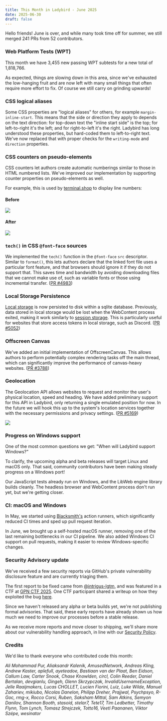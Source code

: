 ```yaml
---
title: This Month in Ladybird - June 2025
date: 2025-06-30
draft: false
---
```


Hello friends! June is over, and while many took time off for summer, we still merged 241 PRs from 52 contributors.

### Web Platform Tests (WPT)

This month we have 3,455 new passing WPT subtests for a new total of 1,818,766.

As expected, things are slowing down in this area, since we've exhausted the low-hanging fruit and are now left with many small things that often require more effort to fix. Of course we still carry on grinding upwards!

### CSS logical aliases

Some CSS properties are "logical aliases" for others, for example `margin-inline-start`. This means that the side or
direction they apply to depends on the text direction: for top-down text the "inline start side" is the top; for
left-to-right it's the left; and for right-to-left it's the right. Ladybird has long understood these properties, but
hard-coded them to left-to-right text. We've now replaced that with proper checks for the `writing-mode` and
`direction` properties.

### CSS counters on pseudo-elements

CSS counters let authors create automatic numberings similar to those in HTML numbered lists. We've improved our implementation by supporting counter properties on pseudo-elements as well.

For example, this is used by [terminal.shop](https://www.terminal.shop/) to display line numbers:

#### Before

![](/assets/img/newsletter-june-2025-counters-before.png)

#### After

![](/assets/img/newsletter-june-2025-counters-after.png)

### `tech()` in CSS `@font-face` sources

We implemented the `tech()` function in the `@font-face` `src` descriptor. Similar to `format()`, this lets authors
declare that the linked font file uses a particular font feature, and that browsers should ignore it if they do not
support that. This saves time and bandwidth by avoiding downloading files that we cannot make use of, such as variable
fonts or those using incremental transfer. ([PR #4983](https://github.com/LadybirdBrowser/ladybird/pull/4983))

### Local Storage Persistence

[Local storage](https://developer.mozilla.org/en-US/docs/Web/API/Window/localStorage) is now persisted to disk within a sqlite database. Previously, data stored in local storage would be lost
when the WebContent process exited, making it work similarly to [session storage](https://developer.mozilla.org/en-US/docs/Web/API/Window/sessionStorage). This is particularly useful for websites
that store access tokens in local storage, such as Discord. ([PR #5052](https://github.com/LadybirdBrowser/ladybird/pull/5052))

### Offscreen Canvas

We've added an initial implementation of OffscreenCanvas. This allows authors to perform potentially complex
rendering tasks off the main thread, which can significantly improve the performance of canvas-heavy websites. ([PR #3788](https://github.com/LadybirdBrowser/ladybird/pull/3788))

### Geolocation

The Geolocation API allows websites to request and monitor the user's physical location, speed and heading. We have
added preliminary support for this API in Ladybird, only returning a single emulated position for now. In the future we
will hook this up to the system's location services together with the necessary permissions and privacy settings. ([PR #5169](https://github.com/LadybirdBrowser/ladybird/pull/5169))

![](/assets/img/newsletter-june-2025-geolocation.png)

### Progress on Windows support

One of the most common questions we get: "When will Ladybird support Windows?"

To clarify, the upcoming alpha and beta releases will target Linux and macOS only. That said, community contributors have been making steady progress on a Windows port!

Our JavaScript tests already run on Windows, and the LibWeb engine library builds cleanly. The headless browser and WebContent process don't run yet, but we're getting closer.

### CI: macOS and Windows

In May, we started using [Blacksmith's](https://blacksmith.sh/) action runners, which significantly reduced CI times and sped up pull request iteration.

In June, we brought up a self-hosted macOS runner, removing one of the last remaining bottlenecks in our CI pipeline.
We also added Windows CI support on pull requests, making it easier to review Windows-specific changes.

### Security Advisory update

We've received a few security reports via GitHub's private vulnerability disclosure feature and are currently triaging them.

The first report to be fixed came from [@intrigus-lgtm](https://github.com/intrigus-lgtm), and was featured in a CTF at [GPN CTF 2025](https://gpn23.ctf.kitctf.de/). One CTF participant shared a writeup on how they exploited the bug [here](https://github.com/s41nt0l3xus/CTF-writeups/tree/master/gpnctf-2025/WebGL-bird).

Since we haven't released any alpha or beta builds yet, we're not publishing formal advisories. That said, these early reports have already shown us how much we need to improve our processes before a stable release.

As we receive more reports and move closer to shipping, we'll share more about our vulnerability handling approach, in line with our [Security Policy](https://github.com/LadybirdBrowser/ladybird/blob/b3d9e39bad4f4a394cf518f54af1937967fbea29/SECURITY.md).

### Credits

We'd like to thank everyone who contributed code this month:

_Ali Mohammad Pur, Aliaksandr Kalenik, AmusedNetwork, Andreas Kling, Andrew Kaster, aplefull, ayeteadoe, Bastiaan van der Plaat, Ben Eidson, Callum Law, Carter Snook, Chase Knowlden, circl, Colin Reeder, Daniel Bertalan, devgianlu, Gingeh, Glenn Skrzypczak, InvalidUsernameException, Jelle Raaijmakers, Lucas CHOLLET, Lucien Fiorini, Luiz, Luke Wilde, Manuel Zahariev, mikiubo, Nicolas Danelon, Philipp Dreher, Prajjwal, Psychpsyo, R-Goc, rmg-x, Rocco Corsi, Ruben, Saksham Mittal, Sam Atkins, Semyon Danilov, Shannon Booth, stasoid, stelar7, Tete17, Tim Ledbetter, Timothy Flynn, Tom Lynch, Tomasz Strejczek, Totto16, Veeti Paananen, Viktor Szépe, wesinator_
